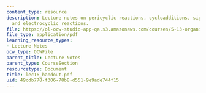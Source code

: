 ```yaml
---
content_type: resource
description: Lecture notes on pericyclic reactions, cycloadditions, sigmatropic rearrangements,
  and electrocyclic reactions.
file: https://ol-ocw-studio-app-qa.s3.amazonaws.com/courses/5-13-organic-chemistry-ii-fall-2003/49cdb778f30678b8d5519e9ade744f15_lec16_handout.pdf
file_type: application/pdf
learning_resource_types:
- Lecture Notes
ocw_type: OCWFile
parent_title: Lecture Notes
parent_type: CourseSection
resourcetype: Document
title: lec16_handout.pdf
uid: 49cdb778-f306-78b8-d551-9e9ade744f15
---
```

